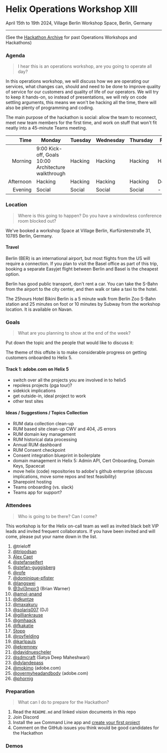# Helix Operations Workshop XIII

April 15th to 19th 2024, Village Berlin Workshop Space, Berlin, Germany

---

(See the [Hackathon Archive](./README.md) for past Operations Workshops and Hackathons)

### Agenda

> I hear this is an operations workshop, are you going to operate all day?

In this operations workshop, we will discuss how we are operating our services, what changes can, should and need to be done to
improve quality of service for our customers and quality of life of our operators. We will try to keep it hands-on, so instead
of presentations, we will rely on code settling arguments, this means we won't be hacking all the time, there will also be plenty 
of programming and coding.

The main purpose of the hackathon is social: allow the team to reconnect, meet new team members for the first time, and work on 
stuff that won't fit neatly into a 45-minute Teams meeting.

| Time      | Monday                              | Tuesday           | Wednesday         | Thursday          | Friday            |
| --------: | ----------------------------------- | ----------------- | ----------------- | ----------------- | ----------------- |
|   Morning | 9:00 Kick-off, Goals<br>10:00 Architecture walkthrough | Hacking | Hacking | Hacking | Hacking  |
| Afternoon | Hacking | Hacking | Hacking | Hacking | Demos |
|   Evening | Social                          | Social        | Social        | Social        | -       |

### Location

> Where is this going to happen? Do you have a windowless conference room blocked out?

We've booked a workshop Space at Village Berlin, Kurfürstenstraße 31, 10785 Berlin, Germany.

#### Travel

Berlin (BER) is an international airport, but most flights from the US will require a connection. If you plan to visit the Basel office as part of this trip, booking a separate Easyjet flight between Berlin and Basel is the cheapest option.

Berlin has good public transport, don't rent a car. You can take the S-Bahn from the airport to the city center, and then walk or take a taxi to the hotel.

The 25hours Hotel Bikini Berlin is a 5 minute walk from Berlin Zoo S-Bahn station and 25 minutes on foot or 10 minutes by Subway from the workshop location. It is available on Navan.

### Goals

> What are you planning to show at the end of the week?

Put down the topic and the people that would like to discuss it:

The theme of this offsite is to make considerable progress on getting customers onboarded to Helix 5.

#### Track 1: adobe.com on Helix 5
- switch over all the projects you are involved in to helix5
- repoless projects (pga tour)?
- sidekick implications
- get outside-in, ideal project to work
- other test sites

#### Ideas / Suggestions / Topics Collection
- RUM data collection clean-up
- RUM based site clean-up CWV and 404, JS errors
- RUM domain key management
- RUM historical data processing
- Annual RUM dashboard
- RUM Consent checkpoint
- Consent integration blueprint in boilerplate
- domain management in Helix 5: Admin API, Cert Onboarding, Domain Keys, Spacecat
- move helix (code) repositories to adobe's github enterprise (discuss implications, move some repos and test feasibility)
- Sharepoint hosting
- Teams onboarding (vs. slack)
- Teams app for support?

### Attendees

> Who is going to be there? Can I come?

This workshop is for the Helix on-call team as well as invited black belt VIP leads and invited frequent collaborators.
If you have been invited and will come, please put your name down in the list.

1. @trieloff
1. [@tripodsan](https://github.com/tripodsan)
1. [Alex Capt](https://github.com/kptdobe)
1. [@stefanseifert](https://github.com/stefanseifert)
1. [@stefan-guggisberg](https://github.com/stefan-guggisberg)
1. [@rofe](https://github.com/rofe)
1. [@dominique-pfister](https://github.com/dominique-pfister)
1. [@langswei](https://github.com/langswei)
1. [@3vil3mpir3](https://github.com/3vil3mpir3) (Brian Warner)
1. [@amol-anand](https://github.com/amol-anand)
1. [@dkuntze](https://github.com/dkuntze)
1. [@maxakuru](https://github.com/maxakuru)
1. [@solaris007](https://github.com/solaris007) (DJ)
1. [@gilliankrause](https://github.com/gilliankrause)
1. [@gmhaack](https://github.com/mhaack)
1. [@fkakatie](https://github.com/fkakatie)
1. [Stopp](https://github.com/bstopp)
1. [@royfielding](https://github.com/royfielding)
1. [@karlpauls](https://github.com/karlpauls)
1. [@ekremney](https://github.com/ekremney)
1. [@davidnuescheler](https://github.com/davidnuescheler)
1. [@sdmcraft](https://github.com/sdmcraft) (Satya Deep Maheshwari)
1. [@dylandepass](https://github.com/dylandepass)
1. [@mokimo](https://github.com/mokimo) (adobe.com)
1. [@overmyheadandbody](https://github.com/overmyheadandbody) (adobe.com)
1. [@phornig](https://github.com/phornig)

### Preparation

> What can I do to prepare for the Hackathon?

1. Read the `README.md` and linked vision documents in this repo
2. Join Discord
3. Install the `aem` Command Line app and [create your first project](https://www.aem.live/tutorial)
4. Comment on the GitHub issues you think would be good candidates for the Hackathon

### Demos
